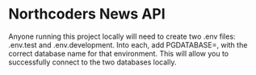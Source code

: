 # Northcoders News API

Anyone running this project locally will need to create two .env files: .env.test and .env.development. Into each, add PGDATABASE=, with the correct database name for that environment. This will allow you to successfully connect to the two databases locally.
